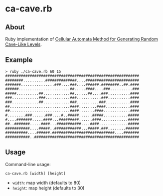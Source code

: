 # ca-cave.rb

## About

Ruby implementation of [Cellular Automata Method for Generating Random
Cave-Like Levels][algo].

## Example

    > ruby ./ca-cave.rb 60 15
    ############################################################
    ########..........##############....########################
    #######...............###....###....######.########..##.####
    ######.......................##.....####....###..........###
    #####..........##............##......##....###..........####
    ###............###...........###...........###..........####
    ###............##............###..........###...........####
    ##...........................####........####...........####
    ##...........................####.......####............####
    #........###......###....#..#####......#####...........#####
    #....#######.....####...#########......####............#####
    ##..#######.....####...###########....####.............#####
    ###########....#####..############...#####.###........######
    ##########....######.############################....#######
    ###########..###############################################

## Usage

Command-line usage:

`ca-cave.rb [width] [height]`

* `width`: map width (defaults to 80)
* `height`: map height (defaults to 30)

[algo]: http://roguebasin.roguelikedevelopment.org/index.php?title=Cellular_Automata_Method_for_Generating_Random_Cave-Like_Levels
  "Cellular Automata Method for Generating Random Cave-Like Levels"
